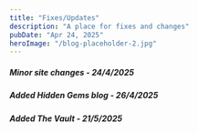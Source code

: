 ```yaml
---
title: "Fixes/Updates"
description: "A place for fixes and changes"
pubDate: "Apr 24, 2025"
heroImage: "/blog-placeholder-2.jpg"
---
```



<h5>Minor site changes - 24/4/2025</h5> 
<h5>Added Hidden Gems blog - 26/4/2025</h5>
<h5>Added The Vault - 21/5/2025</h5>
